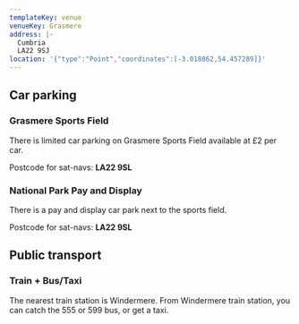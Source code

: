 ```yaml
---
templateKey: venue
venueKey: Grasmere
address: |-
  Cumbria
  LA22 9SJ
location: '{"type":"Point","coordinates":[-3.018862,54.457289]}'
---
```

## Car parking

### Grasmere Sports Field

There is limited car parking on Grasmere Sports Field available at £2 per car.

Postcode for sat-navs: **LA22 9SL**

### National Park Pay and Display

There is a pay and display car park next to the sports field.

Postcode for sat-navs: **LA22 9SL**

## Public transport

### Train + Bus/Taxi

The nearest train station is Windermere. From Windermere train station, you
can catch the 555 or 599 bus, or get a taxi.


